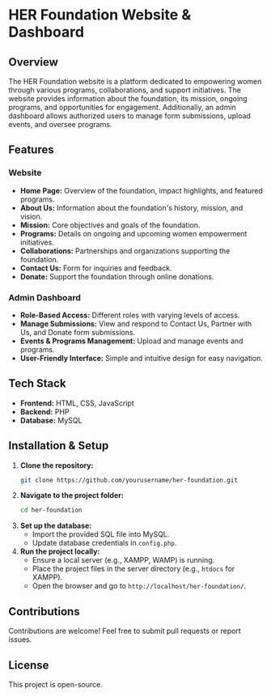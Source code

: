 # HER Foundation Website & Dashboard

## Overview
The HER Foundation website is a platform dedicated to empowering women through various programs, collaborations, and support initiatives. The website provides information about the foundation, its mission, ongoing programs, and opportunities for engagement. Additionally, an admin dashboard allows authorized users to manage form submissions, upload events, and oversee programs.

## Features
### Website
- **Home Page:** Overview of the foundation, impact highlights, and featured programs.
- **About Us:** Information about the foundation's history, mission, and vision.
- **Mission:** Core objectives and goals of the foundation.
- **Programs:** Details on ongoing and upcoming women empowerment initiatives.
- **Collaborations:** Partnerships and organizations supporting the foundation.
- **Contact Us:** Form for inquiries and feedback.
- **Donate:** Support the foundation through online donations.

### Admin Dashboard
- **Role-Based Access:** Different roles with varying levels of access.
- **Manage Submissions:** View and respond to Contact Us, Partner with Us, and Donate form submissions.
- **Events & Programs Management:** Upload and manage events and programs.
- **User-Friendly Interface:** Simple and intuitive design for easy navigation.

## Tech Stack
- **Frontend:** HTML, CSS, JavaScript
- **Backend:** PHP
- **Database:** MySQL

## Installation & Setup
1. **Clone the repository:**  
   ```bash
   git clone https://github.com/yourusername/her-foundation.git
   ```
2. **Navigate to the project folder:**  
   ```bash
   cd her-foundation
   ```
3. **Set up the database:**  
   - Import the provided SQL file into MySQL.
   - Update database credentials in `config.php`.
4. **Run the project locally:**  
   - Ensure a local server (e.g., XAMPP, WAMP) is running.
   - Place the project files in the server directory (e.g., `htdocs` for XAMPP).
   - Open the browser and go to `http://localhost/her-foundation/`.

## Contributions
Contributions are welcome! Feel free to submit pull requests or report issues.

## License
This project is open-source.

